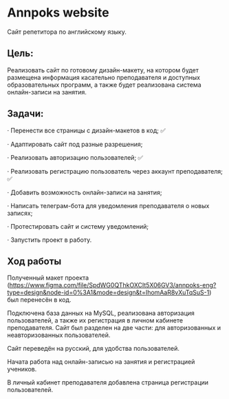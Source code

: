 # Annpoks website
Сайт репетитора по английскому языку.

## Цель:
Реализовать сайт по готовому дизайн-макету, на котором будет размещена информация касательно преподавателя и доступных образовательных программ, а также будет реализована система онлайн-записи на занятия.

## Задачи:
· Перенести все страницы с дизайн-макетов в код;  ✅

· Адаптировать сайт под разные разрешения;

· Реализовать авторизацию пользователей;  ✅

· Реализовать регистрацию пользователь через аккаунт преподавателя;  ✅

· Добавить возможность онлайн-записи на занятия;

· Написать телеграм-бота для уведомления преподавателя о новых записях;

· Протестировать сайт и систему уведомлений;

· Запустить проект в работу.

## Ход работы
Полученный макет проекта (https://www.figma.com/file/SpdWG0QThkOXCIt5X06GV3/annpoks-eng?type=design&node-id=0%3A1&mode=design&t=IhomAaR8vXuTqSuS-1) был перенесён в код.

Подключена база данных на MySQL, реализована авторизация пользователей, а также их регистрация в личном кабинете преподавателя. Сайт был разделен на две части: для авторизованных и неавторизованных пользователей.

Сайт переведён на русский, для удобства пользователей.

Начата работа над онлайн-записью на занятия и регистрацией учеников.

В личный кабинет преподавателя добавлена страница регистрации пользователей.
